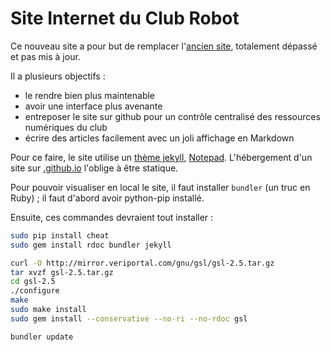 # Site Internet du Club Robot

Ce nouveau site a pour but de remplacer l'[ancien site](https://etud.insa-toulouse.fr/~club_robot/), totalement dépassé et pas mis à jour.

Il a plusieurs objectifs :
* le rendre bien plus maintenable
* avoir une interface plus avenante
* entreposer le site sur github pour un contrôle centralisé des ressources numériques du club
* écrire des articles facilement avec un joli affichage en Markdown

Pour ce faire, le site utilise un [thème jekyll](https://jekyllrb.com/), [Notepad](https://github.com/hmfaysal/Notepad). L'hébergement d'un site sur [<name>.github.io](https://clubrobotinsat.github.io/) l'oblige à être statique.

Pour pouvoir visualiser en local le site, il faut installer `bundler` (un truc en Ruby) ; il faut d'abord avoir python-pip installé.

Ensuite, ces commandes devraient tout installer :

```bash
sudo pip install cheat
sudo gem install rdoc bundler jekyll

curl -O http://mirror.veriportal.com/gnu/gsl/gsl-2.5.tar.gz
tar xvzf gsl-2.5.tar.gz
cd gsl-2.5
./configure
make
sudo make install
sudo gem install --conservative --no-ri --no-rdoc gsl

bundler update
```
